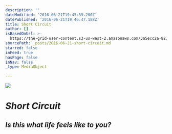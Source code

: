 ```yaml
---
description: ''
dateModified: '2016-06-21T19:45:59.280Z'
datePublished: '2016-06-21T19:46:47.188Z'
title: Short Circuit
author: []
isBasedOnUrl: >-
  https://the-grid-user-content.s3-us-west-2.amazonaws.com/3a5ecc2a-821a-49bc-a5c6-14c1ccd64254.jpg
sourcePath: _posts/2016-06-21-short-circuit.md
starred: false
inFeed: true
hasPage: false
inNav: false
_type: MediaObject

---
```

![](https://imgflo.herokuapp.com/graph/vahj1ThiexotieMo/be45156f8b2c9b96fa3dd4a511f9f91e/croprotate.jpg?cropheight=988&cropwidth=1495&degrees=0&input=https%3A%2F%2Fthe-grid-user-content.s3-us-west-2.amazonaws.com%2F3a5ecc2a-821a-49bc-a5c6-14c1ccd64254.jpg&x=0&y=0)

# _Short Circuit_

## _Is this what life feels like to you?_